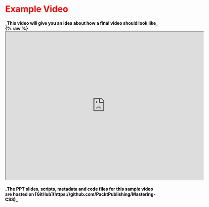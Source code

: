 <h1 style="color:red;">Example Video</h1>

<h4 style="color:black;"> _This video will give you an idea about how a final video should look like_
{% raw %}

<iframe src="https://drive.google.com/file/d/0B7WrhFqfMcogTGUweFJMOTJkNW8/preview" width="640" height="480"></iframe>


<h4 style="color:black;"> _The PPT slides, scripts, metadata and code files for this sample video are hosted on [GitHub](https://github.com/PacktPublishing/Mastering-CSS)_








